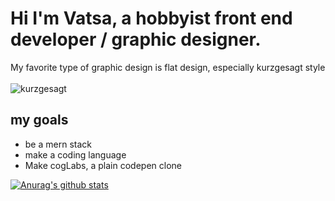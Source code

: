 # Hi I'm Vatsa, a hobbyist front end developer / graphic designer.
My favorite type of graphic design is flat design, especially kurzgesagt style <br><br>
![kurzgesagt](https://static.wixstatic.com/media/67d3ad_30a8a43c2fa949c1be40ca1bf719b118~mv2.jpg/v1/fit/w_250%2Ch_250%2Cal_c%2Cq_80/file.png "My favorite flat designer")
## my goals
 - be a mern stack
 - make a coding language
 - Make cogLabs, a plain codepen clone
 
 [![Anurag's github stats](https://github-readme-stats.vercel.app/api?username=VatsaDev)](https://github.com/anuraghazra/github-readme-stats)
